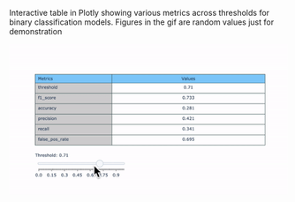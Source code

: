 Interactive table in Plotly showing various metrics across thresholds for binary classification models. Figures in the gif are random values just for demonstration

![Alt Text](vid.gif)